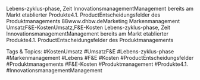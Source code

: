 Lebens-zyklus-phase, Zeit InnovationsmanagementManagement bereits am Markt etablierter Produkte4.1. ProductEntscheidungsfelder des Produktmanagements
88www.dhbw.deMarketing
Markenmanagement
UmsatzF&E-KostenUmsatz,F&E-Kosten
Lebens-zyklus-phase, Zeit InnovationsmanagementManagement bereits am Markt etablierter Produkte4.1. ProductEntscheidungsfelder des Produktmanagements

   Tags & Topics:
   #KostenUmsatz
   #UmsatzF&E
   #Lebens-zyklus-phase
   #Markenmanagement
   #Lebens
   #F&E
   #Kosten
   #ProductEntscheidungsfelder
   #Produktmanagements
   #F&E-Kosten
   #Produktmanagement
   #Produkte4.1.
   #InnovationsmanagementManagement